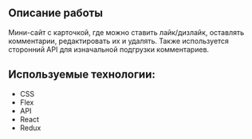 ## Описание работы
Мини-сайт с карточкой, где можно ставить лайк/дизлайк, оставлять комментарии, редактировать их и удалять. Также используется сторонний API для изначальной подгрузки комментариев.

## Используемые технологии:
* CSS
* Flex
* API
* React
* Redux
